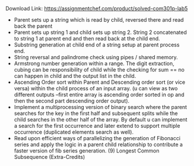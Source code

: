 Download Link: https://assignmentchef.com/product/solved-com301p-lab5
<br>
<ul>

 <li>Parent sets up a string which is read by child, reversed there and read back the parent</li>

 <li>Parent sets up string 1 and child sets up string 2. String 2 concatenated to string 1 at parent end and then read back at the child end.</li>

 <li>Substring generation at child end of a string setup at parent process end.</li>

 <li>String reversal and palindrome check using pipes / shared memory.</li>

 <li>Armstrong number generation within a range. The digit extraction, cubing can be responsibility of child while the checking for sum == no can happen in child and the output list in the child.</li>

 <li>Ascending Order sort within Parent and Descending order sort (or vice versa) within the child process of an input array. (u can view as two different outputs –first entire array is ascending order sorted in op and then the second part descending order output).</li>

 <li>Implement a multiprocessing version of binary search where the parent searches for the key in the first half and subsequent splits while the child searches in the other half of the array. By default u can implement a search for the first occurrence and later extend to support multiple occurrence (duplicated elements search as well).</li>

 <li>Read upon efficient ways of parallelizing the generation of Fibonacci series and apply the logic in a parent child relationship to contribute a faster version of fib series generation. (9) Longest Common Subsequence (Extra-Credits)</li>

</ul>


